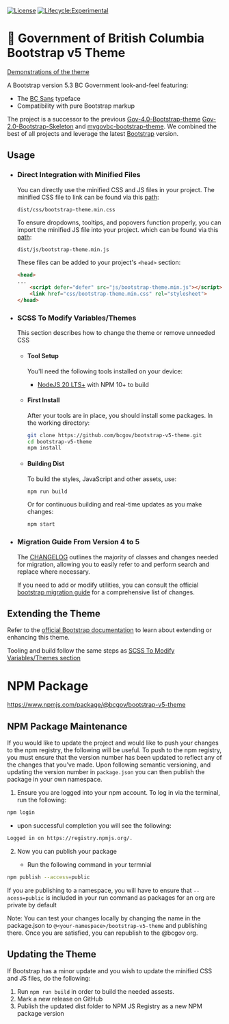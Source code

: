 
[![License](https://img.shields.io/badge/License-Apache%202.0-blue.svg)](LICENSE)
[![Lifecycle:Experimental](https://img.shields.io/badge/Lifecycle-Experimental-339999)](https://github.com/bcgov/repomountie/blob/master/doc/lifecycle-badges.md)

# 🚀 Government of British Columbia Bootstrap v5 Theme

[Demonstrations of the theme](https://anjanak13.github.io/bootstrap-theme/dist/index.html)

A Bootstrap version 5.3 BC Government look-and-feel featuring:

- The [BC Sans](https://www2.gov.bc.ca/gov/content/governments/services-for-government/policies-procedures/bc-visual-identity/bc-sans) typeface
- Compatibility with pure Bootstrap markup

The project is a successor to the previous
[Gov-4.0-Bootstrap-theme](https://github.com/bcgov/bootstrap-theme)
[Gov-2.0-Bootstrap-Skeleton](https://github.com/bcgov/Gov-2.0-Bootstrap-Skeleton)
and [mygovbc-bootstrap-theme](https://github.com/bcgov/mygovbc-bootstrap-theme).
We combined the best of all projects and leverage the latest
[Bootstrap](http://getbootstrap.com/) version.

## Usage

- ### Direct Integration with Minified Files

    You can directly use the minified CSS and JS files in your project. The minified CSS file to link can be found via this [path](dist/css/bootstrap-theme.min.css):

    `dist/css/bootstrap-theme.min.css`

    To ensure dropdowns, tooltips, and popovers function properly, you can import the minified JS file into your project. which can be found via this [path](dist/js/bootstrap-theme.min.js):

    `dist/js/bootstrap-theme.min.js`

    These files can be added to your project's `<head>` section:

    ```html
    <head>
    ...
        <script defer="defer" src="js/bootstrap-theme.min.js"></script>
        <link href="css/bootstrap-theme.min.css" rel="stylesheet">
    </head>
    ```

- ### SCSS To Modify Variables/Themes

    This section describes how to change the theme or remove unneeded CSS

    - #### Tool Setup

        You'll need the following tools installed on your device:
        
        * [NodeJS 20 LTS+](https://nodejs.org/en/) with NPM 10+ to build

    - #### First Install

        After your tools are in place, you should install some packages. In the working directory:

        ```bash
        git clone https://github.com/bcgov/bootstrap-v5-theme.git
        cd bootstrap-v5-theme
        npm install
        ```

    - #### Building Dist

        To build the styles, JavaScript and other assets, use:

        ```bash
        npm run build
        ```    

        Or for continuous building and real-time updates as you make changes:

        ```bash
        npm start
        ```        

- ### Migration Guide From Version 4 to 5

    The [CHANGELOG](CHANGELOG.md) outlines the majority of classes and changes needed for migration, allowing you to easily refer to and perform search and replace where necessary.

    If you need to add or modify utilities, you can consult the official [bootstrap migration guide](https://getbootstrap.com/docs/5.3/migration/) for a comprehensive list of changes.

## Extending the Theme

Refer to the [official Bootstrap documentation](https://getbootstrap.com/docs/5.3/extend/approach/) to learn about extending or enhancing this theme. 

Tooling and build follow the same steps as [SCSS To Modify Variables/Themes section](#scss-to-modify-variablesthemes)

# NPM Package

https://www.npmjs.com/package/@bcgov/bootstrap-v5-theme


## NPM Package Maintenance

If you would like to update the project and would like to push your changes to the npm registry, the following will be useful.
To push to the npm registry, you must ensure that the version number has been updated to reflect any of the changes that you’ve made. Upon following semantic versioning, and updating the version number in `package.json`  you can then publish the package in your own namespace.

1. Ensure you are logged into your npm account. To log in via the terminal, run the following:

```bash
npm login
```

- upon successful completion you will see the following: 

```bash
Logged in on https://registry.npmjs.org/.
```

2. Now you can publish your package

    - Run the following command in your termnial
    
```bash
npm publish --access=public
```

If you are publishing to a namespace, you will have to ensure that `--acess=public` is included in your run command as packages for an org are private by default


Note: You can test your changes locally by changing the name in the package.json to `@<your-namespace>/bootstrap-v5-theme` and publishing there. Once you are satisfied, you can republish to the @bcgov org.
    

## Updating the Theme

If Bootstrap has a minor update and you wish to update the minified CSS and JS files, do the following:
1. Run `npm run build` in order to build the needed assests.
2. Mark a new release on GitHub 
3. Publish the updated dist folder to NPM JS Registry as a new NPM package version
